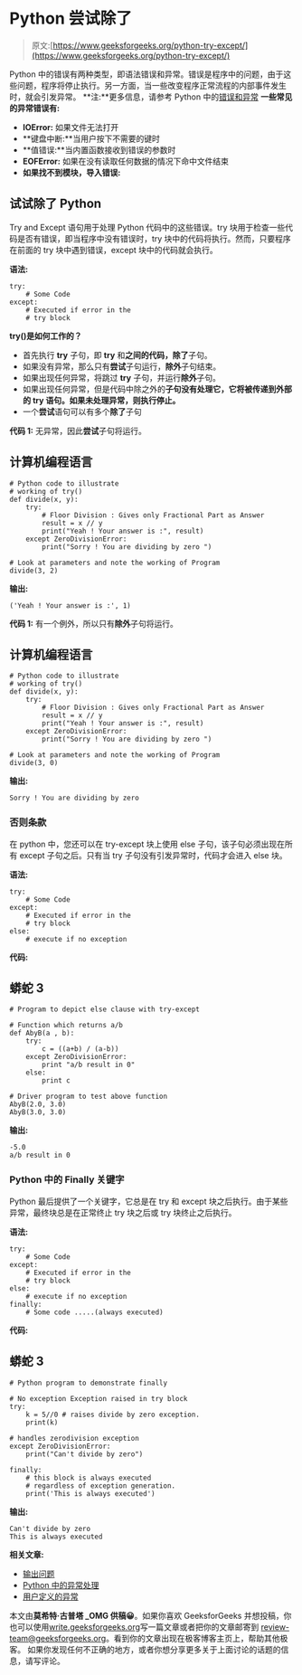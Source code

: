 # Python 尝试除了

> 原文:[https://www.geeksforgeeks.org/python-try-except/](https://www.geeksforgeeks.org/python-try-except/)

Python 中的错误有两种类型，即语法错误和异常。错误是程序中的问题，由于这些问题，程序将停止执行。另一方面，当一些改变程序正常流程的内部事件发生时，就会引发异常。
**注:**更多信息，请参考 Python 中的[错误和异常](https://www.geeksforgeeks.org/errors-and-exceptions-in-python/?ref=lbp)
**一些常见的异常错误有:**

*   **IOError:** 如果文件无法打开
*   **键盘中断:**当用户按下不需要的键时
*   **值错误:**当内置函数接收到错误的参数时
*   **EOFError:** 如果在没有读取任何数据的情况下命中文件结束
*   **如果找不到模块，导入错误:**

## 试试除了 Python

Try and Except 语句用于处理 Python 代码中的这些错误。try 块用于检查一些代码是否有错误，即当程序中没有错误时，try 块中的代码将执行。然而，只要程序在前面的 try 块中遇到错误，except 块中的代码就会执行。

**语法:**

```
try:
    # Some Code
except:
    # Executed if error in the
    # try block
```

**try()是如何工作的？**

*   首先执行 **try** 子句，即 **try** 和**之间的代码，除了**子句。
*   如果没有异常，那么只有**尝试**子句运行，**除外**子句结束。
*   如果出现任何异常，将跳过 **try** 子句，并运行**除外**子句。
*   如果出现任何异常，但是代码中除之外的**子句没有处理它，它将被传递到外部的 **try** 语句。如果未处理异常，则执行停止。**
*   一个**尝试**语句可以有多个**除了**子句

**代码 1:** 无异常，因此**尝试**子句将运行。

## 计算机编程语言

```
# Python code to illustrate
# working of try()
def divide(x, y):
    try:
        # Floor Division : Gives only Fractional Part as Answer
        result = x // y
        print("Yeah ! Your answer is :", result)
    except ZeroDivisionError:
        print("Sorry ! You are dividing by zero ")

# Look at parameters and note the working of Program
divide(3, 2)
```

**输出:**

```
('Yeah ! Your answer is :', 1)
```

**代码 1:** 有一个例外，所以只有**除外**子句将运行。

## 计算机编程语言

```
# Python code to illustrate
# working of try()
def divide(x, y):
    try:
        # Floor Division : Gives only Fractional Part as Answer
        result = x // y
        print("Yeah ! Your answer is :", result)
    except ZeroDivisionError:
        print("Sorry ! You are dividing by zero ")

# Look at parameters and note the working of Program
divide(3, 0)
```

**输出:**

```
Sorry ! You are dividing by zero
```

### 否则条款

在 python 中，您还可以在 try-except 块上使用 else 子句，该子句必须出现在所有 except 子句之后。只有当 try 子句没有引发异常时，代码才会进入 else 块。

**语法:**

```
try:
    # Some Code
except:
    # Executed if error in the
    # try block
else:
    # execute if no exception
```

**代码:**

## 蟒蛇 3

```
# Program to depict else clause with try-except

# Function which returns a/b
def AbyB(a , b):
    try:
        c = ((a+b) / (a-b))
    except ZeroDivisionError:
        print "a/b result in 0"
    else:
        print c

# Driver program to test above function
AbyB(2.0, 3.0)
AbyB(3.0, 3.0)
```

**输出:**

```
-5.0
a/b result in 0
```

### Python 中的 Finally 关键字

Python 最后提供了一个关键字，它总是在 try 和 except 块之后执行。由于某些异常，最终块总是在正常终止 try 块之后或 try 块终止之后执行。

**语法:**

```
try:
    # Some Code
except:
    # Executed if error in the
    # try block
else:
    # execute if no exception
finally:
    # Some code .....(always executed)
```

**代码:**

## 蟒蛇 3

```
# Python program to demonstrate finally

# No exception Exception raised in try block
try:
    k = 5//0 # raises divide by zero exception.
    print(k)

# handles zerodivision exception    
except ZeroDivisionError:   
    print("Can't divide by zero")

finally:
    # this block is always executed 
    # regardless of exception generation.
    print('This is always executed') 
```

**输出:**

```
Can't divide by zero
This is always executed
```

**相关文章:**

*   [输出问题](https://www.geeksforgeeks.org/output-of-python-programs-set-10-exception-handling/)
*   [Python 中的异常处理](https://www.geeksforgeeks.org/python-set-5-exception-handling/)
*   [用户定义的异常](https://www.geeksforgeeks.org/user-defined-exceptions-python-examples/)

本文由**莫希特·古普塔 _OMG 供稿😀**。如果你喜欢 GeeksforGeeks 并想投稿，你也可以使用[write.geeksforgeeks.org](https://write.geeksforgeeks.org)写一篇文章或者把你的文章邮寄到 review-team@geeksforgeeks.org。看到你的文章出现在极客博客主页上，帮助其他极客。
如果你发现任何不正确的地方，或者你想分享更多关于上面讨论的话题的信息，请写评论。